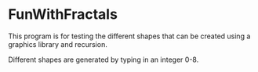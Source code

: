 # FunWithFractals
This program is for testing the different shapes that can be created using a graphics library and recursion.

Different shapes are generated by typing in an integer 0-8.
